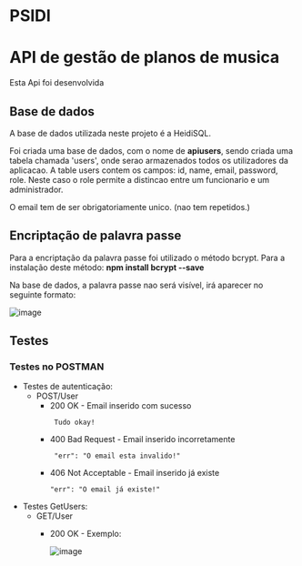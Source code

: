 # PSIDI
# API de gestão de planos de musica
Esta Api foi desenvolvida 




## Base de dados
A base de dados utilizada neste projeto é a HeidiSQL.

Foi criada uma base de dados, com o nome de **apiusers**, sendo criada uma tabela chamada 'users', onde serao armazenados todos os utilizadores da aplicacao.
A table users contem os campos: id, name, email, password, role.
Neste caso o role permite a distincao entre um funcionario e um administrador.

O email tem de ser obrigatoriamente unico. (nao tem repetidos.)

## Encriptação de palavra passe
Para a encriptação da palavra passe foi utilizado o método bcrypt. Para a instalação deste método: **npm install bcrypt --save**

Na base de dados, a palavra passe nao será visível, irá aparecer no seguinte formato:

![image](https://user-images.githubusercontent.com/119684676/207591221-3eb359e4-cac6-4b37-ba06-bb1a3d7bc15f.png)



## Testes
### Testes no POSTMAN
- Testes de autenticação:
    - POST/User
       - 200 OK - Email inserido com sucesso
         ```
          Tudo okay!
         ```
       - 400 Bad Request - Email inserido incorretamente
         ```
          "err": "O email esta invalido!"
         ```
       - 406 Not Acceptable - Email inserido já existe
         ```
         "err": "O email já existe!"
         ````
- Testes GetUsers:
  - GET/User 
      - 200 OK - Exemplo: 
     
         ![image](https://user-images.githubusercontent.com/119684676/207618634-97da6091-58e3-4b9b-b76e-48eb97748773.png)

        

